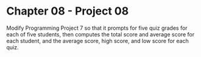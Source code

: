 # Chapter 08 - Project 08

Modify Programming Project 7 so that it prompts for five quiz grades for each of five students, then computes the total score and average score for each student, and the average score, high score, and low score for each quiz.
